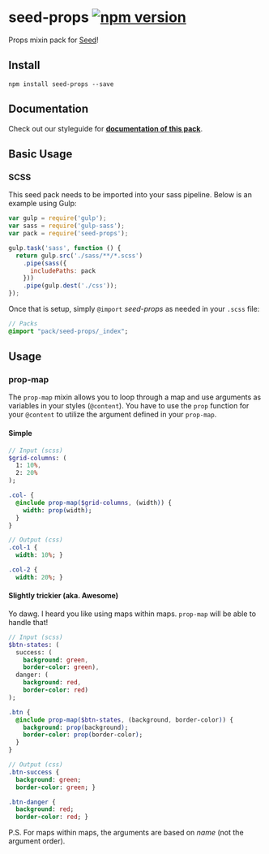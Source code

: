 # seed-props [![npm version](https://badge.fury.io/js/seed-props.svg)](https://badge.fury.io/js/seed-props)
Props mixin pack for [Seed](https://github.com/helpscout/seed)!

## Install
```
npm install seed-props --save
```


## Documentation

Check out our styleguide for **[documentation of this pack](http://style.helpscout.com/seed/packs/seed-props/)**.


## Basic Usage

### SCSS
This seed pack needs to be imported into your sass pipeline. Below is an example using Gulp:


```javascript
var gulp = require('gulp');
var sass = require('gulp-sass');
var pack = require('seed-props');

gulp.task('sass', function () {
  return gulp.src('./sass/**/*.scss')
    .pipe(sass({
      includePaths: pack
    }))
    .pipe(gulp.dest('./css'));
});
```

Once that is setup, simply `@import` *seed-props* as needed in your `.scss` file:

```sass
// Packs
@import "pack/seed-props/_index";
```

## Usage

### prop-map
The `prop-map` mixin allows you to loop through a map and use arguments as variables in your styles (`@content`).
You have to use the `prop` function for your `@content` to utilize the argument defined in your `prop-map`.

#### Simple
```sass
// Input (scss)
$grid-columns: (
  1: 10%,
  2: 20%
);

.col- {
  @include prop-map($grid-columns, (width)) {
    width: prop(width);
  }
}

// Output (css)
.col-1 {
  width: 10%; }

.col-2 {
  width: 20%; }
```

#### Slightly trickier (aka. Awesome)
Yo dawg. I heard you like using maps within maps. `prop-map` will be able to handle that!

```sass
// Input (scss)
$btn-states: (
  success: (
    background: green,
    border-color: green),
  danger: (
    background: red,
    border-color: red)
);

.btn {
  @include prop-map($btn-states, (background, border-color)) {
    background: prop(background);
    border-color: prop(border-color);
  }
}

// Output (css)
.btn-success {
  background: green;
  border-color: green; }

.btn-danger {
  background: red;
  border-color: red; }
```

P.S. For maps within maps, the arguments are based on *name* (not the argument order).

